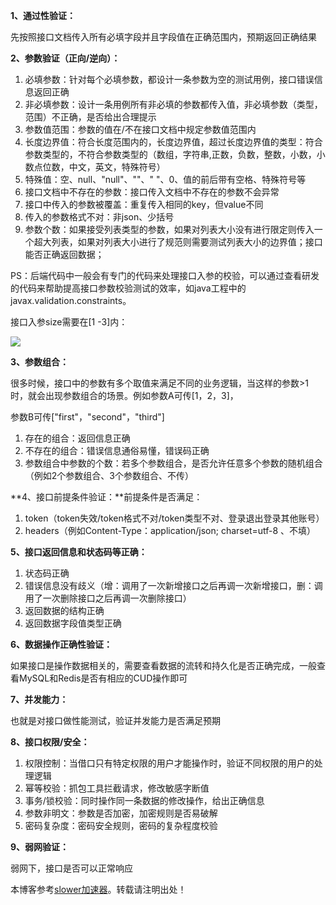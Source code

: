 
**1、通过性验证：**


先按照接口文档传入所有必填字段并且字段值在正确范围内，预期返回正确结果


**2、参数验证（正向/逆向）：**


1. 必填参数：针对每个必填参数，都设计一条参数为空的测试用例，接口错误信息返回正确
2. 非必填参数：设计一条用例所有非必填的参数都传入值，非必填参数（类型，范围）不正确，是否给出合理提示
3. 参数值范围：参数的值在/不在接口文档中规定参数值范围内
4. 长度边界值：符合长度范围内的，长度边界值，超过长度边界值的类型：符合参数类型的，不符合参数类型的（数组，字符串,正数，负数，整数，小数，小数点位数，中文，英文，特殊符号）
5. 特殊值：空、null、"null"、""、" "、0、值的前后带有空格、特殊符号等
6. 接口文档中不存在的参数：接口传入文档中不存在的参数不会异常
7. 接口中传入的参数被覆盖：重复传入相同的key，但value不同
8. 传入的参数格式不对：非json、少括号
9. 参数个数：如果接受列表类型的参数，如果对列表大小没有进行限定则传入一个超大列表，如果对列表大小进行了规范则需要测试列表大小的边界值；接口能否正确返回数据；


PS：后端代码中一般会有专门的代码来处理接口入参的校验，可以通过查看研发的代码来帮助提高接口参数校验测试的效率，如java工程中的javax.validation.constraints。


接口入参size需要在\[1 \-3]内：


![](https://img2024.cnblogs.com/blog/907091/202411/907091-20241107211111454-1022454984.png)


**3、参数组合：**


很多时候，接口中的参数有多个取值来满足不同的业务逻辑，当这样的参数\>1时，就会出现参数组合的场景。例如参数A可传\[1，2，3]，


参数B可传\["first"，"second"，"third"]


1. 存在的组合：返回信息正确
2. 不存在的组合：错误信息通俗易懂，错误码正确
3. 参数组合中参数的个数：若多个参数组合，是否允许任意多个参数的随机组合（例如2个参数组合、3个参数组合、不传）


**4、接口前提条件验证：**前提条件是否满足：


1. token（token失效/token格式不对/token类型不对、登录退出登录其他账号）
2. headers（例如Content\-Type：application/json; charset\=utf\-8 、不填）


**5、接口返回信息和状态码等正确：**


1. 状态码正确
2. 错误信息没有歧义（增：调用了一次新增接口之后再调一次新增接口，删：调用了一次删除接口之后再调一次删除接口）
3. 返回数据的结构正确
4. 返回数据字段值类型正确


**6、数据操作正确性验证：**


如果接口是操作数据相关的，需要查看数据的流转和持久化是否正确完成，一般查看MySQL和Redis是否有相应的CUD操作即可


**7、并发能力：**


也就是对接口做性能测试，验证并发能力是否满足预期


**8、接口权限/安全：**


1. 权限控制：当借口只有特定权限的用户才能操作时，验证不同权限的用户的处理逻辑
2. 幂等校验：抓包工具拦截请求，修改敏感字断值
3. 事务/锁校验：同时操作同一条数据的修改操作，给出正确信息
4. 参数非明文：参数是否加密，加密规则是否易破解
5. 密码复杂度：密码安全规则，密码的复杂程度校验


**9、弱网验证：**


弱网下，接口是否可以正常响应



 本博客参考[slower加速器](https://jisuanqi.org)。转载请注明出处！
